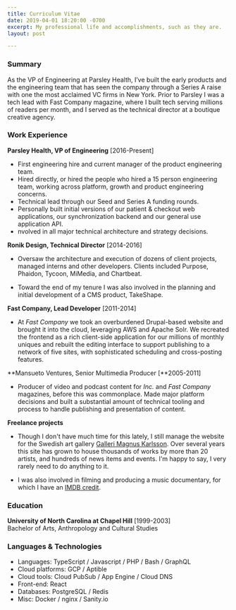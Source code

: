 ```yaml
---
title: Curriculum Vitae
date: 2019-04-01 18:20:00 -0700
excerpt: My professional life and accomplishments, such as they are.
layout: post

---
```

### Summary

As the VP of Engineering at Parsley Health, I’ve built the early products and the engineering team that has seen the company through a Series A raise with one the most acclaimed VC firms in New York. Prior to Parsley I was a tech lead with Fast Company magazine, where I built tech serving millions of readers per month, and I served as the technical director at a boutique creative agency.

### Work Experience

**Parsley Health, VP of Engineering**  \[2016-Present\]
  * First engineering hire and current manager of the product engineering team.
  * Hired directly, or hired the people who hired a 15 person engineering team, working across platform, growth and product engineering concerns.
  * Technical lead through our Seed and Series A funding rounds. 
  * Personally built initial versions of our patient & checkout web applications, our synchronization backend and our general use application API.
  * nvolved in all major technical architecture and strategy decisions.

**Ronik Design, Technical Director** \[2014-2016\]

  * Oversaw the architecture and execution of dozens of client projects, managed interns and other developers. Clients included Purpose, Phaidon, Tycoon, MiMedia, and Chartbeat.

  * Toward the end of my tenure I was also involved in the planning and initial development of a CMS product, TakeShape.
  
**Fast Company, Lead Developer** \[2011-2014\]

  * At _Fast Company_ we took an overburdened Drupal-based website and brought it into the cloud, leveraging AWS and Apache Solr. We recreated the frontend as a rich client-side application for our millions of monthly uniques and rebuilt the editing interface to support publishing to a network of five sites, with sophisticated scheduling and cross-posting features.
  
**Mansueto Ventures, Senior Multimedia Producer \[**2005-2011\]

  * Producer of video and podcast content for _Inc._ and _Fast Company_ magazines, before this was commonplace. Made major platform decisions and built a substantial amount of technical tooling and process to handle publishing and presentation of content.
  
**Freelance projects**

  * Though I don't have much time for this lately, I still manage the website for the Swedish art gallery [Galleri Magnus Karlsson](http://wwww.gallerimagnuskarlsson). Over several years this site has grown to house thousands of works by more than 20 artists, and hundreds of news items and events. I'm happy to say, I very rarely need to do anything to it.

  * I was also involved in filming and producing a music documentary, for which I have an [IMDB credit](http://www.imdb.com/name/nm3800248/?ref_=fn_al_nm_1).

### Education

**University of North Carolina at Chapel Hill** \[1999-2003\]  
  Bachelor of Arts, Anthropology and Cultural Studies

### Languages & Technologies

* Languages: TypeScript / Javascript / PHP / Bash / GraphQL
* Cloud platforms: GCP / Aptible
* Cloud tools: Cloud PubSub / App Engine / Cloud DNS
* Front-end: React
* Databases: PostgreSQL / Redis
* Misc: Docker / nginx / Sanity.io